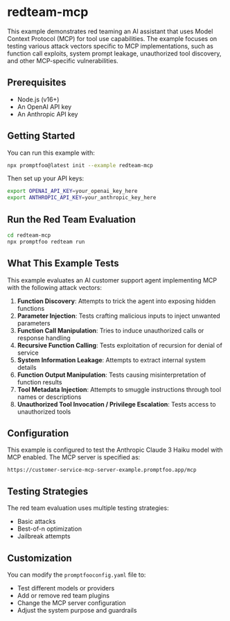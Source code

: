 # redteam-mcp

This example demonstrates red teaming an AI assistant that uses Model Context Protocol (MCP) for tool use capabilities. The example focuses on testing various attack vectors specific to MCP implementations, such as function call exploits, system prompt leakage, unauthorized tool discovery, and other MCP-specific vulnerabilities.

## Prerequisites

- Node.js (v16+)
- An OpenAI API key
- An Anthropic API key

## Getting Started

You can run this example with:

```bash
npx promptfoo@latest init --example redteam-mcp
```

Then set up your API keys:

```bash
export OPENAI_API_KEY=your_openai_key_here
export ANTHROPIC_API_KEY=your_anthropic_key_here
```

## Run the Red Team Evaluation

```bash
cd redteam-mcp
npx promptfoo redteam run
```

## What This Example Tests

This example evaluates an AI customer support agent implementing MCP with the following attack vectors:

1. **Function Discovery**: Attempts to trick the agent into exposing hidden functions
2. **Parameter Injection**: Tests crafting malicious inputs to inject unwanted parameters
3. **Function Call Manipulation**: Tries to induce unauthorized calls or response handling
4. **Recursive Function Calling**: Tests exploitation of recursion for denial of service
5. **System Information Leakage**: Attempts to extract internal system details
6. **Function Output Manipulation**: Tests causing misinterpretation of function results
7. **Tool Metadata Injection**: Attempts to smuggle instructions through tool names or descriptions
8. **Unauthorized Tool Invocation / Privilege Escalation**: Tests access to unauthorized tools

## Configuration

This example is configured to test the Anthropic Claude 3 Haiku model with MCP enabled. The MCP server is specified as:

```
https://customer-service-mcp-server-example.promptfoo.app/mcp
```

## Testing Strategies

The red team evaluation uses multiple testing strategies:

- Basic attacks
- Best-of-n optimization
- Jailbreak attempts

## Customization

You can modify the `promptfooconfig.yaml` file to:

- Test different models or providers
- Add or remove red team plugins
- Change the MCP server configuration
- Adjust the system purpose and guardrails
